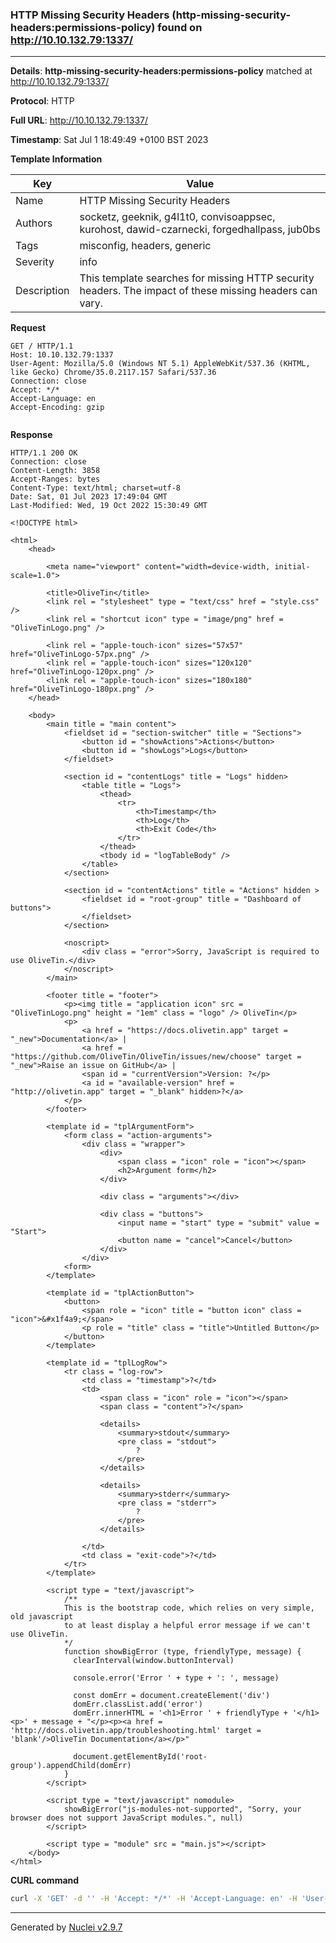 ### HTTP Missing Security Headers (http-missing-security-headers:permissions-policy) found on http://10.10.132.79:1337/

----
**Details**: **http-missing-security-headers:permissions-policy** matched at http://10.10.132.79:1337/

**Protocol**: HTTP

**Full URL**: http://10.10.132.79:1337/

**Timestamp**: Sat Jul 1 18:49:49 +0100 BST 2023

**Template Information**

| Key | Value |
| --- | --- |
| Name | HTTP Missing Security Headers |
| Authors | socketz, geeknik, g4l1t0, convisoappsec, kurohost, dawid-czarnecki, forgedhallpass, jub0bs |
| Tags | misconfig, headers, generic |
| Severity | info |
| Description | This template searches for missing HTTP security headers. The impact of these missing headers can vary.<br> |

**Request**
```http
GET / HTTP/1.1
Host: 10.10.132.79:1337
User-Agent: Mozilla/5.0 (Windows NT 5.1) AppleWebKit/537.36 (KHTML, like Gecko) Chrome/35.0.2117.157 Safari/537.36
Connection: close
Accept: */*
Accept-Language: en
Accept-Encoding: gzip


```

**Response**
```http
HTTP/1.1 200 OK
Connection: close
Content-Length: 3858
Accept-Ranges: bytes
Content-Type: text/html; charset=utf-8
Date: Sat, 01 Jul 2023 17:49:04 GMT
Last-Modified: Wed, 19 Oct 2022 15:30:49 GMT

<!DOCTYPE html>

<html>
	<head>

		<meta name="viewport" content="width=device-width, initial-scale=1.0">

		<title>OliveTin</title>
		<link rel = "stylesheet" type = "text/css" href = "style.css" />
		<link rel = "shortcut icon" type = "image/png" href = "OliveTinLogo.png" />

		<link rel = "apple-touch-icon" sizes="57x57" href="OliveTinLogo-57px.png" />
		<link rel = "apple-touch-icon" sizes="120x120" href="OliveTinLogo-120px.png" />
		<link rel = "apple-touch-icon" sizes="180x180" href="OliveTinLogo-180px.png" />
	</head>

	<body>
		<main title = "main content">
			<fieldset id = "section-switcher" title = "Sections">
				<button id = "showActions">Actions</button>
				<button id = "showLogs">Logs</button>
			</fieldset>

			<section id = "contentLogs" title = "Logs" hidden>
				<table title = "Logs">
					<thead>
						<tr>
							<th>Timestamp</th>
							<th>Log</th>
							<th>Exit Code</th>
						</tr>
					</thead>
					<tbody id = "logTableBody" />
				</table>
			</section>

			<section id = "contentActions" title = "Actions" hidden >
				<fieldset id = "root-group" title = "Dashboard of buttons">
				</fieldset>
			</section>

			<noscript>
				<div class = "error">Sorry, JavaScript is required to use OliveTin.</div>
			</noscript>
		</main>

		<footer title = "footer">
			<p><img title = "application icon" src = "OliveTinLogo.png" height = "1em" class = "logo" /> OliveTin</p>
			<p>	
				<a href = "https://docs.olivetin.app" target = "_new">Documentation</a> | 
				<a href = "https://github.com/OliveTin/OliveTin/issues/new/choose" target = "_new">Raise an issue on GitHub</a> | 
				<span id = "currentVersion">Version: ?</p>  
				<a id = "available-version" href = "http://olivetin.app" target = "_blank" hidden>?</a>
			</p>
		</footer>

		<template id = "tplArgumentForm">
			<form class = "action-arguments">
				<div class = "wrapper">
					<div>
						<span class = "icon" role = "icon"></span>
						<h2>Argument form</h2>
					</div>

					<div class = "arguments"></div>

					<div class = "buttons">
						<input name = "start" type = "submit" value = "Start">
						<button name = "cancel">Cancel</button>
					</div>
				</div>
			<form>
		</template>

		<template id = "tplActionButton">
			<button>
				<span role = "icon" title = "button icon" class = "icon">&#x1f4a9;</span>
				<p role = "title" class = "title">Untitled Button</p>
			</button>
		</template>

		<template id = "tplLogRow">
			<tr class = "log-row">
				<td class = "timestamp">?</td> 
				<td>
					<span class = "icon" role = "icon"></span>
					<span class = "content">?</span>
				
					<details>
						<summary>stdout</summary>
						<pre class = "stdout">
							?
						</pre>
					</details>

					<details>
						<summary>stderr</summary>
						<pre class = "stderr">
							?
						</pre>
					</details>

				</td>
				<td class = "exit-code">?</td>
			</tr>
		</template>

		<script type = "text/javascript">
			/** 
			This is the bootstrap code, which relies on very simple, old javascript
		  	to at least display a helpful error message if we can't use OliveTin.
			*/
			function showBigError (type, friendlyType, message) {
			  clearInterval(window.buttonInterval)

			  console.error('Error ' + type + ': ', message)

			  const domErr = document.createElement('div')
			  domErr.classList.add('error')
			  domErr.innerHTML = '<h1>Error ' + friendlyType + '</h1><p>' + message + "</p><p><a href = 'http://docs.olivetin.app/troubleshooting.html' target = 'blank'/>OliveTin Documentation</a></p>"

			  document.getElementById('root-group').appendChild(domErr)
			}
		</script>

		<script type = "text/javascript" nomodule>
			showBigError("js-modules-not-supported", "Sorry, your browser does not support JavaScript modules.", null)
		</script>

		<script type = "module" src = "main.js"></script>
	</body>
</html>

```


**CURL command**
```sh
curl -X 'GET' -d '' -H 'Accept: */*' -H 'Accept-Language: en' -H 'User-Agent: Mozilla/5.0 (Windows NT 5.1) AppleWebKit/537.36 (KHTML, like Gecko) Chrome/35.0.2117.157 Safari/537.36' 'http://10.10.132.79:1337/'
```

----

Generated by [Nuclei v2.9.7](https://github.com/projectdiscovery/nuclei)